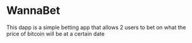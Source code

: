 # WannaBet

This dapp is a simple betting app that allows 2 users to bet on what the price of bitcoin will be at a certain date
